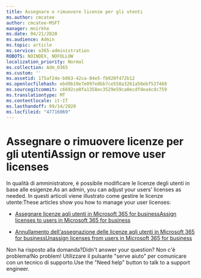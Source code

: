 ```yaml
---
title: Assegnare o rimuovere licenze per gli utenti
ms.author: cmcatee
author: cmcatee-MSFT
manager: mnirkhe
ms.date: 04/21/2020
ms.audience: Admin
ms.topic: article
ms.service: o365-administration
ROBOTS: NOINDEX, NOFOLLOW
localization_priority: Normal
ms.collection: Adm_O365
ms.custom: ''
ms.assetid: 175af24e-b863-42ca-84e5-fb920f472b12
ms.openlocfilehash: ebd9b19e7e097e8bb7ce550a3261a50ebf527468
ms.sourcegitcommit: c6692ce0fa1358ec3529e59ca0ecdfdea4cdc759
ms.translationtype: MT
ms.contentlocale: it-IT
ms.lasthandoff: 09/14/2020
ms.locfileid: "47716069"
---
```

# <a name="assign-or-remove-user-licenses"></a><span data-ttu-id="f4088-102">Assegnare o rimuovere licenze per gli utenti</span><span class="sxs-lookup"><span data-stu-id="f4088-102">Assign or remove user licenses</span></span>

<span data-ttu-id="f4088-103">In qualità di amministratore, è possibile modificare le licenze degli utenti in base alle esigenze.</span><span class="sxs-lookup"><span data-stu-id="f4088-103">As an admin, you can adjust your users' licenses as needed.</span></span> <span data-ttu-id="f4088-104">In questi articoli viene illustrato come gestire le licenze utente:</span><span class="sxs-lookup"><span data-stu-id="f4088-104">These articles show you how to manage your user licenses:</span></span>
  
- [<span data-ttu-id="f4088-105">Assegnare licenze agli utenti in Microsoft 365 for business</span><span class="sxs-lookup"><span data-stu-id="f4088-105">Assign licenses to users in Microsoft 365 for business</span></span>](https://docs.microsoft.com/azure/active-directory/fundamentals/license-users-groups?context=azure/active-directory/users-groups-roles/context/ugr-context)

- [<span data-ttu-id="f4088-106">Annullamento dell'assegnazione delle licenze agli utenti in Microsoft 365 for business</span><span class="sxs-lookup"><span data-stu-id="f4088-106">Unassign licenses from users in Microsoft 365 for business</span></span>](https://docs.microsoft.com/azure/active-directory/fundamentals/license-users-groups?context=azure/active-directory/users-groups-roles/context/ugr-context#remove-a-license)

<span data-ttu-id="f4088-107">Non ha risposto alla domanda?</span><span class="sxs-lookup"><span data-stu-id="f4088-107">Didn't answer your question?</span></span> <span data-ttu-id="f4088-108">Non c'è problema!</span><span class="sxs-lookup"><span data-stu-id="f4088-108">No problem!</span></span> <span data-ttu-id="f4088-109">Utilizzare il pulsante "serve aiuto" per comunicare con un tecnico di supporto.</span><span class="sxs-lookup"><span data-stu-id="f4088-109">Use the "Need help" button to talk to a support engineer.</span></span>